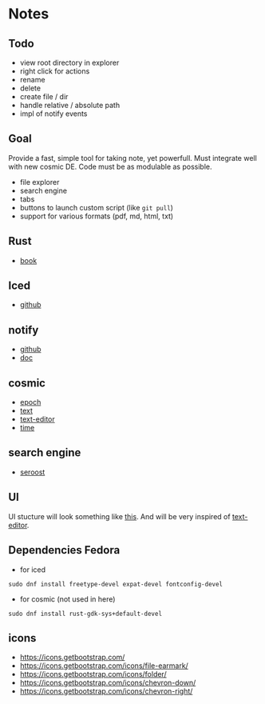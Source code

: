 # Notes


## Todo
- view root directory in explorer
- right click for actions
- rename
- delete
- create file / dir
- handle relative / absolute path
- impl of notify events




## Goal
Provide a fast, simple tool for taking note, yet powerfull. Must integrate well with new cosmic DE. Code must be as modulable as possible.
- file explorer
- search engine
- tabs
- buttons to launch custom script (like `git pull`)
- support for various formats (pdf, md, html, txt)


## Rust
- [book](https://doc.rust-lang.org/book/ch00-00-introduction.html)

## Iced
- [github](https://github.com/iced-rs/iced)

## notify
- [github](https://github.com/notify-rs/notify)
- [doc](https://docs.rs/notify/6.0.0/notify/)

## cosmic
- [epoch](https://github.com/pop-os/cosmic-epoch)
- [text](ttps://github.com/pop-os/cosmic-text)
- [text-editor](https://github.com/pop-os/cosmic-text-editor)
- [time](https://github.com/pop-os/cosmic-time)

## search engine
- [seroost](https://github.com/tsoding/seroost)


## UI
UI stucture will look something like [this](./asset/app.pdf).
And will be very inspired of [text-editor](https://github.com/pop-os/cosmic-text-editor).


## Dependencies Fedora 

- for iced
```
sudo dnf install freetype-devel expat-devel fontconfig-devel
```

- for cosmic (not used in here)
```
sudo dnf install rust-gdk-sys+default-devel
```




## icons
- https://icons.getbootstrap.com/
- https://icons.getbootstrap.com/icons/file-earmark/
- https://icons.getbootstrap.com/icons/folder/
- https://icons.getbootstrap.com/icons/chevron-down/
- https://icons.getbootstrap.com/icons/chevron-right/   
